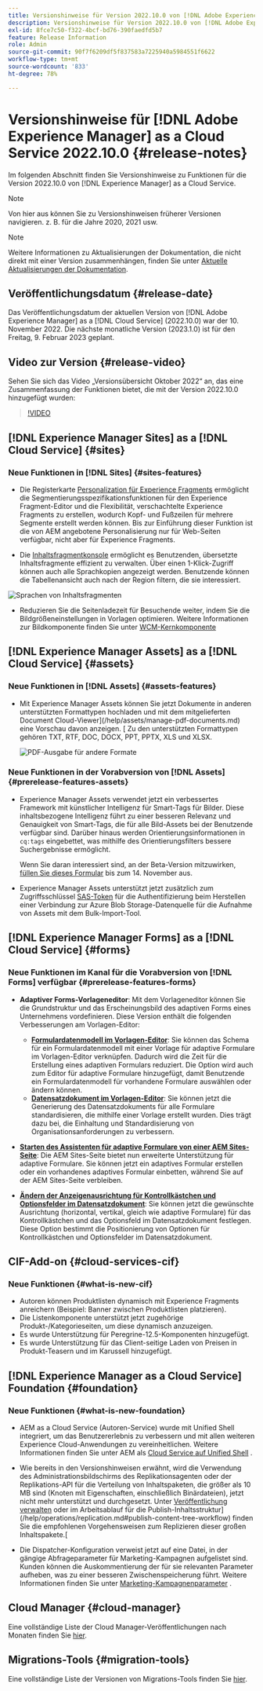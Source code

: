 ```yaml
---
title: Versionshinweise für Version 2022.10.0 von [!DNL Adobe Experience Manager] as a Cloud Service.
description: Versionshinweise für Version 2022.10.0 von [!DNL Adobe Experience Manager] as a Cloud Service.
exl-id: 8fce7c50-f322-4bcf-bd76-390faedfd5b7
feature: Release Information
role: Admin
source-git-commit: 90f7f6209df5f837583a7225940a5984551f6622
workflow-type: tm+mt
source-wordcount: '833'
ht-degree: 78%

---
```


# Versionshinweise für [!DNL Adobe Experience Manager] as a Cloud Service 2022.10.0 {#release-notes}

Im folgenden Abschnitt finden Sie Versionshinweise zu Funktionen für die Version 2022.10.0 von [!DNL Experience Manager] as a Cloud Service.

>[!NOTE]
>
>Von hier aus können Sie zu Versionshinweisen früherer Versionen navigieren. z. B. für die Jahre 2020, 2021 usw.

>[!NOTE]
>
>Weitere Informationen zu Aktualisierungen der Dokumentation, die nicht direkt mit einer Version zusammenhängen, finden Sie unter [Aktuelle Aktualisierungen der Dokumentation](https://experienceleague.adobe.com/docs/experience-manager-release-information/aem-release-updates/doc-updates/documentation-updates.html?lang=de).

## Veröffentlichungsdatum {#release-date}

Das Veröffentlichungsdatum der aktuellen Version von [!DNL Adobe Experience Manager] as a [!DNL Cloud Service] (2022.10.0) war der 10. November 2022. Die nächste monatliche Version (2023.1.0) ist für den Freitag, 9. Februar 2023 geplant.

## Video zur Version {#release-video}

Sehen Sie sich das Video „Versionsübersicht Oktober 2022“ an, das eine Zusammenfassung der Funktionen bietet, die mit der Version 2022.10.0 hinzugefügt wurden:

>[!VIDEO](https://video.tv.adobe.com/v/3409801/?quality=12)

## [!DNL Experience Manager Sites] as a [!DNL Cloud Service] {#sites}


### Neue Funktionen in [!DNL Sites] {#sites-features}

* Die Registerkarte [Personalization für Experience Fragments](/help/sites-cloud/authoring/fragments/content-fragments.md#personalization-experience-fragment) ermöglicht die Segmentierungsspezifikationsfunktionen für den Experience Fragment-Editor und die Flexibilität, verschachtelte Experience Fragments zu erstellen, wodurch Kopf- und Fußzeilen für mehrere Segmente erstellt werden können. Bis zur Einführung dieser Funktion ist die von AEM angebotene Personalisierung nur für Web-Seiten verfügbar, nicht aber für Experience Fragments.

* Die [Inhaltsfragmentkonsole](/help/sites-cloud/administering/content-fragments/managing.md#content-fragments-console) ermöglicht es Benutzenden, übersetzte Inhaltsfragmente effizient zu verwalten. Über einen 1-Klick-Zugriff können auch alle Sprachkopien angezeigt werden. Benutzende können die Tabellenansicht auch nach der Region filtern, die sie interessiert.

![Sprachen von Inhaltsfragmenten](/help/release-notes/assets/cfconsole-languages.png)

* Reduzieren Sie die Seitenladezeit für Besuchende weiter, indem Sie die Bildgrößeneinstellungen in Vorlagen optimieren. Weitere Informationen zur Bildkomponente finden Sie unter [WCM-Kernkomponente](https://github.com/adobe/aem-core-wcm-components)

## [!DNL Experience Manager Assets] as a [!DNL Cloud Service] {#assets}

### Neue Funktionen in [!DNL Assets] {#assets-features}

* Mit Experience Manager Assets können Sie jetzt Dokumente in anderen unterstützten Formattypen hochladen und mit dem mitgelieferten Document Cloud-Viewer](/help/assets/manage-pdf-documents.md) eine Vorschau davon anzeigen. [ Zu den unterstützten Formattypen gehören TXT, RTF, DOC, DOCX, PPT, PPTX, XLS und XLSX.

  ![PDF-Ausgabe für andere Formate](/help/release-notes/assets/multi-page-other-formats.png)


### Neue Funktionen in der Vorabversion von [!DNL Assets] {#prerelease-features-assets}

* Experience Manager Assets verwendet jetzt ein verbessertes Framework mit künstlicher Intelligenz für Smart-Tags für Bilder. Diese inhaltsbezogene Intelligenz führt zu einer besseren Relevanz und Genauigkeit von Smart-Tags, die für alle Bild-Assets bei der Benutzende verfügbar sind. Darüber hinaus werden Orientierungsinformationen in `cq:tags` eingebettet, was mithilfe des Orientierungsfilters bessere Suchergebnisse ermöglicht.

  Wenn Sie daran interessiert sind, an der Beta-Version mitzuwirken, [füllen Sie dieses Formular](https://forms.office.com/pages/responsepage.aspx?id=Wht7-jR7h0OUrtLBeN7O4epXZrTVKKdJkUiHeolccf9UNEwyNEpHVEFaODdBNFZQSlFDREZQOVRRTy4u) bis zum 14. November aus.

* Experience Manager Assets unterstützt jetzt zusätzlich zum Zugriffsschlüssel [SAS-Token](/help/assets/add-assets.md#asset-bulk-ingestor) für die Authentifizierung beim Herstellen einer Verbindung zur Azure Blob Storage-Datenquelle für die Aufnahme von Assets mit dem Bulk-Import-Tool.

## [!DNL Experience Manager Forms] as a [!DNL Cloud Service] {#forms}

### Neue Funktionen im Kanal für die Vorabversion von [!DNL Forms] verfügbar {#prerelease-features-forms}

* **Adaptiver Forms-Vorlageneditor**: Mit dem Vorlageneditor können Sie die Grundstruktur und das Erscheinungsbild des adaptiven Forms eines Unternehmens vordefinieren. Diese Version enthält die folgenden Verbesserungen am Vorlagen-Editor:
   * **[Formulardatenmodell im Vorlagen-Editor](/help/forms/creating-adaptive-form.md#edit-form-model-properties-of-an-adaptive-form-edit-form-model)**: Sie können das Schema für ein Formulardatenmodell mit einer Vorlage für adaptive Formulare im Vorlagen-Editor verknüpfen. Dadurch wird die Zeit für die Erstellung eines adaptiven Formulars reduziert. Die Option wird auch zum Editor für adaptive Formulare hinzugefügt, damit Benutzende ein Formulardatenmodell für vorhandene Formulare auswählen oder ändern können.
   * **[Datensatzdokument im Vorlagen-Editor](/help/forms/generate-document-of-record-for-non-xfa-based-adaptive-forms.md#document-of-record-support-in-adaptive-form-editor-dor-support-in-adaptiveform)**: Sie können jetzt die Generierung des Datensatzdokuments für alle Formulare standardisieren, die mithilfe einer Vorlage erstellt wurden. Dies trägt dazu bei, die Einhaltung und Standardisierung von Organisationsanforderungen zu verbessern.

* **[Starten des Assistenten für adaptive Formulare von einer AEM Sites-Seite](/help/forms/embed-adaptive-form-aem-sites.md)**: Die AEM Sites-Seite bietet nun erweiterte Unterstützung für adaptive Formulare. Sie können jetzt ein adaptives Formular erstellen oder ein vorhandenes adaptives Formular einbetten, während Sie auf der AEM Sites-Seite verbleiben.
* **[Ändern der Anzeigenausrichtung für Kontrollkästchen und Optionsfelder im Datensatzdokument](/help/forms/generate-document-of-record-for-non-xfa-based-adaptive-forms.md#customize-the-branding-information-in-document-of-record-customize-the-branding-information-in-document-of-record)**: Sie können jetzt die gewünschte Ausrichtung (horizontal, vertikal, gleich wie adaptive Formulare) für das Kontrollkästchen und das Optionsfeld im Datensatzdokument festlegen. Diese Option bestimmt die Positionierung von Optionen für Kontrollkästchen und Optionsfelder im Datensatzdokument.

## CIF-Add-on {#cloud-services-cif}

### Neue Funktionen {#what-is-new-cif}

* Autoren können Produktlisten dynamisch mit Experience Fragments anreichern (Beispiel: Banner zwischen Produktlisten platzieren).
* Die Listenkomponente unterstützt jetzt zugehörige Produkt-/Kategorieseiten, um diese dynamisch anzuzeigen.
* Es wurde Unterstützung für Peregrine-12.5-Komponenten hinzugefügt.
* Es wurde Unterstützung für das Client-seitige Laden von Preisen in Produkt-Teasern und im Karussell hinzugefügt.

## [!DNL Experience Manager as a Cloud Service] Foundation {#foundation}

### Neue Funktionen {#what-is-new-foundation}

* AEM as a Cloud Service (Autoren-Service) wurde mit Unified Shell integriert, um das Benutzererlebnis zu verbessern und mit allen weiteren Experience Cloud-Anwendungen zu vereinheitlichen. Weitere Informationen finden Sie unter AEM als [Cloud Service auf Unified Shell](/help/overview/aem-cloud-service-on-unified-shell.md) .

* Wie bereits in den Versionshinweisen erwähnt, wird die Verwendung des Administrationsbildschirms des Replikationsagenten oder der Replikations-API für die Verteilung von Inhaltspaketen, die größer als 10 MB sind (Knoten mit Eigenschaften, einschließlich Binärdateien), jetzt nicht mehr unterstützt und durchgesetzt. Unter [Veröffentlichung verwalten](/help/operations/replication.md#manage-publication) oder im Arbeitsablauf für die Publish-Inhaltsstruktur](/help/operations/replication.md#publish-content-tree-workflow) finden Sie die empfohlenen Vorgehensweisen zum Replizieren dieser großen Inhaltspakete.[

* Die Dispatcher-Konfiguration verweist jetzt auf eine Datei, in der gängige Abfrageparameter für Marketing-Kampagnen aufgelistet sind. Kunden können die Auskommentierung der für sie relevanten Parameter aufheben, was zu einer besseren Zwischenspeicherung führt. Weitere Informationen finden Sie unter [Marketing-Kampagnenparameter](/help/implementing/dispatcher/caching.md#marketing-parameters) .

## Cloud Manager {#cloud-manager}

Eine vollständige Liste der Cloud Manager-Veröffentlichungen nach Monaten finden Sie [hier](/help/implementing/cloud-manager/release-notes/current.md).

## Migrations-Tools {#migration-tools}

Eine vollständige Liste der Versionen von Migrations-Tools finden Sie [hier](/help/journey-migration/release-notes/release-notes-migration-tools-current.md).
